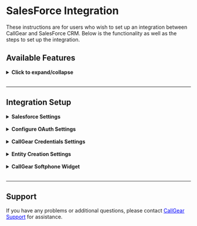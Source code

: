 # SalesForce Integration <br />

These instructions are for users who wish to set up an integration between CallGear and SalesForce CRM. Below is the functionality as well as the steps to set up the integration.

## Available Features <br />

<details>
<summary style="font-weight:bold;">Click to expand/collapse</summary> <br />

- **Automated Contact and Lead Creation**: Easily generate contact and lead records during incoming and outgoing calls with seamless automation.
- **Automated Call Routing**: Route calls to the appropriate manager (Сontact/Lead Owner) in SalesForce, ensuring efficient communication management.
- **Opportunity Creation**: Automatically create Opportunity after successful inbound and outbound or missed calls, facilitating a fast sales process.
- **Task Creation**: Automate the creation of tasks for successful inbound, outbound or missed calls, providing comprehensive customer support management.
- **Flexible Call Attachment Options**: Customize call attachments by linking call recordings to related tasks, opportunities, contacts or leads.
- **Customized Data Transfer**: Customize how data transfers from CallGear to specific SalesForce fields to improve data integrity.
- **Softphone Widget**: Initiate inbound and outbound calls directly within your CRM system with a convenient Softphone widget, enabling quick and efficient communication with customers and prospects.

</details>

<br />

---
## Integration Setup <br />
<details>
<summary style="font-weight:bold;">Salesforce Settings</summary> <br />

This section guides users on how to create a connected app within Salesforce. A connected app allows external applications to securely integrate with Salesforce using OAuth authentication.


- **Create a Connected App**:
  - Log in to your [Salesforce account](https://login.salesforce.com).
  - Go to advanced settings

![image](sf_auth_1.png)

- Navigate to Setup > Apps > App Manager.

![image](sf_auth_2.png)

- Click on 'New Connected App'.

![image](sf_auth_3.png)

- **Fill in the required details**:
  - Connected App Name: [Your App Name]
  - API Name: [Your_API_Name]
  - Contact Email: [Your Email Address]

![image](sf_auth_4.png)

- **Enable OAuth Settings: Must be checked**:
  - Callback URL:
    - https://uc-http-requester-dub-api.callgear.ae/oauth2/callback
    - https://uc-http-requester-lat-api.callgear.com/oauth2/callback

![image](sf_auth_5.png)

- Selected OAuth Scopes: Select required scopes based on your application needs.
- Also unchecking box “Require Proof Key for Code Exchange (PKCE) Extension for Supported Authorization Flows” and save.

![image](sf_auth_6.png)

- Save the changes.
- After saving, click on the “Initial Access Token” button.

![image](sf_auth_7.png)

</details>
<br />
<details>
<summary style="font-weight:bold;">Configure OAuth Settings</summary> <br />

- Once the Connected App is created, note down the 'Consumer Key' and 'Consumer Secret'. These will be used for authentication.
![image](sf_auth_8.png)
![image](sf_auth_9.png)

- Under the same Connected App settings, configure the OAuth policies, such as refresh token policy, token validity, etc., according to your requirements.

</details>
<br />
<details>
<summary style="font-weight:bold;">CallGear Credentials Settings</summary> <br />

#### Set Up Credentials <br />
  - Log in to your CallGear account using one of these links - https://go.callgear.com/ or https://go.callgear.ae/ 
  - Go to Marketplace and select SalesForce integration
  - Enter your Salesforce account URL and provide the necessary authentication keys from your Salesforce Connected App.

![image](sf_cred_settings.png)

</details>
<br />
<details>
<summary style="font-weight:bold;">Entity Creation Settings</summary> <br />

- **Contact Creation**: 
  - Enable creation of Contact records for inbound and outbound calls.
  - Some opportunities and leads may not be found unless contact creation is enabled. Please enable contact creation to ensure proper automatic tracking and management of opportunities and tasks. <br />


- **Lead Creation**: 
  - Enable creation of Lead records for successful inbound, outbound and missed calls.
  - Specify the status with which the lead will be created.

![image](sf_lead_status.gif)

- **Opportunity Creation**: 
  - Enable creation of Opportunity records for successful inbound, outbound and missed calls.
  - Specify the stage with which the lead will be created.
  - Specify the days until close (close date field of opportunity). Example: if call was made 01.01 and days until close = 14, then close date of opportunity on this call will be 01.15.
  - Opportunity will be created if there are no opportunities in open stage.

![image](sf_opportunity_stage.gif)

- **Task Creation on Missed Calls**: 
  - Enable Task creation for successful inbound, outbound and missed calls.
  - Specify the status and priority with which the task will be created.
  - Task will be created if there are no tasks in open status.
  - On inbound missed call task will be created every time.

![image](sf_task.gif)

- **Call Details Mapping**:
  - Configure the transfer of call information from CallGear to HubSpot:
    - Choose an object type: Contacts, Leads, Opportunities, Tasks.
    - Select the information you want to transfer from CallGear.
    - Select the field in the SalesForce object to which this information will be transferred.

![image](sf_mapping.gif)

</details>
<br />

<details>
<summary style="font-weight:bold;">CallGear Softphone Widget</summary> <br />

1.  **Installation**:
    - Use the <a href="https://chromewebstore.google.com/detail/callgear/gmepbeelpjhhlnkccmclgijnnleadijl" style="color: blue; text-decoration: underline;">provided link</a> to download and install the widget.
2.  **Authorization**:
    - Authenticate using your CallGear account credentials.
    - Log in to the installed widget under the same account.
3.  **Functionality Check**:
    - Enable the "Show softphone" option.
    - Make sure that the widget icon is displayed.

</details>
<br />

---

## Support <br />


If you have any problems or additional questions, please contact <a href="mailto:support@callgear.com" style="color: blue; text-decoration: underline;">CallGear Support</a> for assistance.